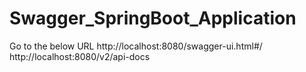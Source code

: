 # Swagger_SpringBoot_Application

Go to the below URL
http://localhost:8080/swagger-ui.html#/
http://localhost:8080/v2/api-docs
